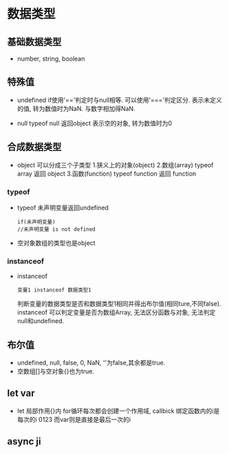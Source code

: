 # 数据类型
## 基础数据类型
*  number, string, boolean
## 特殊值
* undefined
if使用'=='判定时与null相等.
可以使用'==='判定区分.
表示未定义的值, 转为数值时为NaN.
与数字相加得NaN.

* null
typeof null 返回object
表示空的对象, 转为数值时为0

## 合成数据类型
* object 可以分成三个子类型
  1.狭义上的对象(object)
  2.数组(array)
  typeof array 返回 object
  3.函数(function)
  typeof function 返回 function
### typeof
* typeof 未声明变量返回undefined
  ```
  if(未声明变量)
  //未声明变量 is not defined
  ```
* 空对象数组的类型也是object

### instanceof
* instanceof
  ```
  变量1 instanceof 数据类型1
  ```
  判断变量的数据类型是否和数据类型1相同并得出布尔值(相同ture,不同false).
  instanceof 可以判定变量是否为数组Array, 无法区分函数与对象, 无法判定null和undefined.

## 布尔值
* undefined, null, false, 0, NaN, ''为false,其余都是true.
* 空数组[]与空对象{}也为true.


## let var

* let 局部作用{}内
for循环每次都会创建一个作用域, callbick 绑定函数内的i是每次的i 0123
而var则是直接是最后一次的i

## async ji
